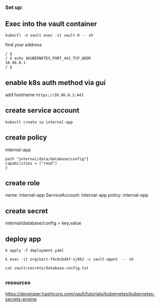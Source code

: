 ##

### Set up:

##


## Exec into the vault container

`kubectl -n vault exec -it vault-0 -- sh`

find your address

```
/ $
/ $ echo $KUBERNETES_PORT_443_TCP_ADDR
10.96.0.1
/ $ 
```


## enable k8s auth method via gui

add hostname `https://10.96.0.1:443`



## create service account

`kubectl create sa internal-app`


## create policy

internal-app

```
path "internal/data/database/config"{
capabilities = ["read"]
}
```


## create role

name: internal-app
ServiceAccount: internal-app
policy: internal-app


## create secret

internal/database/config > key,value




## deploy app

`k apply -f deployment.yaml`

`k exec -it orgchart-f4c6cbd47-sj962 -c vault-agent  -- sh`

`cat vault/secrets/database-config.txt`






##

### resources

https://developer.hashicorp.com/vault/tutorials/kubernetes/kubernetes-secrets-engine
